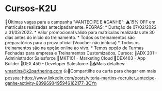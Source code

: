 # Cursos-K2U
💛Últimas vagas para a campanha "#ANTECIPE E #GANHE":  ⚠️15% OFF em matrículas realizadas antecipadamente.   REGRAS:  * Duração de 07/02/2022 a 31/03/2022.  * Valor promocional válido para matrículas realizadas até 30 dias antes do início do treinamento. * Todos os treinamentos são preparatórios para a prova oficial (Voucher não incluso) * Todos os treinamentos são na opção online ao vivo. * Temos opção de Turmas Fechadas para empresa e Treinamentos Customizados.  Cursos: 🤠ADX 201 - Administrador Salesforce 🤠MKT101 - Marketing Cloud 🤠DEX403 - App Builder 🤠DEX 450 - Developer Salesforce  📧📥Mais detalhes: vmartins@k2partnering.com  👍💙Compartilhe ou curta para chegar em mais pessoa: https://www.linkedin.com/posts/vitoria-martins-recruiter_antecipe-ganhe-activity-6899690495946162177-3OYn

